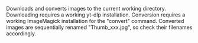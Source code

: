 Downloads and converts images to the current working directory. 
Downloading requires a working yt-dlp installation.
Conversion requires a working ImageMagick installation for the "convert" command.
Converted images are sequentially renamed "Thumb_xxx.jpg", so check their filenames accordingly.
